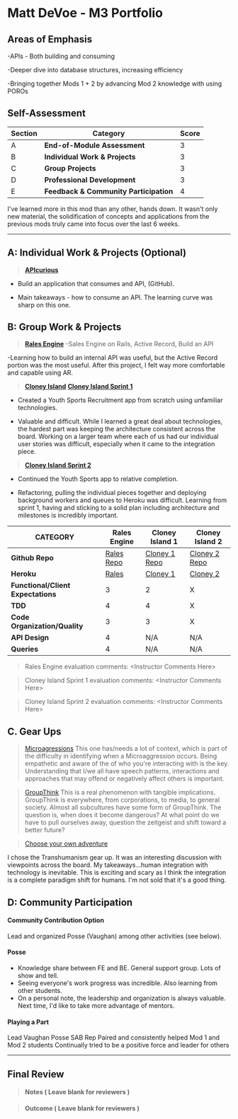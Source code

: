 # Matt DeVoe - M3 Portfolio

## Areas of Emphasis

-APIs - Both building and consuming

-Deeper dive into database structures, increasing efficiency

-Bringing together Mods 1 + 2 by advancing Mod 2 knowledge with using POROs


## Self-Assessment

| Section | Category | Score |
| --- | ----- | --- |
| A | **End-of-Module Assessment** | 3 |
| B | **Individual Work & Projects** | 3 |
| C | **Group Projects** | 3 |
| D | **Professional Development** | 3 |
| E | **Feedback & Community Participation** | 4 |

I've learned more in this mod than any other, hands down. It wasn't only new material, the solidification of concepts and applications from the previous mods truly came into focus over the last 6 weeks.

-----------------------

## A: Individual Work & Projects (Optional)

> **[APIcurious](http://backend.turing.io/module3/projects/apicurious)**
- Build an application that consumes and API, (GitHub).

- Main takeaways - how to consume an API. The learning curve was sharp on this one.


## B: Group Work & Projects

> **[Rales Engine](http://backend.turing.io/module3/projects/rails_engine)** 
 -Sales Engine on Rails, Active Record, Build an API
 
 -Learning how to build an internal API was useful, but the Active Record portion was the most useful. After this project, I felt way more comfortable and capable using AR.

> **[Cloney Island](http://backend.turing.io/module3/projects/cloney_island/cloney_island)**
> **[Cloney Island Sprint 1](https://)** 
- Created a Youth Sports Recruitment app from scratch using unfamiliar technologies.

- Valuable and difficult. While I learned a great deal about technologies, the hardest part was keeping the architecture consistent across the board. Working on a larger team where each of us had our individual user stories was difficult, especially when it came to the integration piece.

> **[Cloney Island Sprint 2](https://)** 
 - Continued the Youth Sports app to relative completion.
 
 - Refactoring, pulling the individual pieces together and deploying background workers and queues to Heroku was difficult. Learning from sprint 1, having and sticking to a solid plan including architecture and milestones is incredibly important.

| CATEGORY | Rales Engine | Cloney Island 1 | Cloney Island 2 |
| --- | --- | --- | --- |
| **Github Repo** | [Rales Repo](https://github.com/thedanielvogelsang/rales_engine) | [Cloney 1 Repo](https://github.com/mdevoe12/youth_sports) | [Cloney 2 Repo](https://github.com/mdevoe12/youth_sports) |
| **Heroku** | [Rales](https://) | [Cloney 1](https://) | [Cloney 2](https://recruit-me-80202.herokuapp.com/) |
| **Functional/Client Expectations** | 3 | 2 | X |
| **TDD** | 4 | 4 | X |
| **Code Organization/Quality** | 3 | 3 | X |
| **API Design** | 4 | N/A | N/A |
| **Queries** | 4 | N/A | N/A |

> Rales Engine evaluation comments:
\<Instructor Comments Here>

> Cloney Island Sprint 1 evaluation comments:
\<Instructor Comments Here>

> Cloney Island Sprint 2 evaluation comments:
\<Instructor Comments Here>

## C. **Gear Ups**

> [Microagressions](https://github.com/turingschool/gear-up/blob/master/microaggressions_original.markdown)
This one has/needs a lot of context, which is part of the difficulty in identifying when a Microaggression occurs. Being empathetic and aware of the of who you're interacting with is the key. Understanding that I/we all have speech patterns, interactions and approaches that may offend or negatively affect others is important. 

> [GroupThink](https://github.com/turingschool/gear-up/blob/master/tragedy_of_the_commons.markdown)
This is a real phenomenon with tangible implications. GroupThink is everywhere, from corporations, to media, to general society. Almost all subcultures have some form of GroupThink. The question is, when does it become dangerous? At what point do we have to pull ourselves away, question the zeitgeist and shift toward a better future?

> [Choose your own adventure](https://github.com/turingschool/gear-up/)

I chose the Transhumanism gear up. It was an interesting discussion with viewpoints across the board. My takeaways...human integration with technology is inevitable. This is exciting and scary as I think the integration is a complete paradigm shift for humans. I'm not sold that it's a good thing.


## D: Community Participation

#### **Community Contribution Option**
Lead and organized Posse (Vaughan) among other activities (see below).

#### **Posse**
  * Knowledge share between FE and BE. General support group. Lots of show and tell.
  * Seeing everyone's work progress was incredible. Also learning from other students.
  * On a personal note, the leadership and organization is always valuable. Next time, I'd like to take more advantage of mentors.

#### **Playing a Part**

Lead Vaughan Posse
SAB Rep
Paired and consistently helped Mod 1 and Mod 2 students
Continually tried to be a positive force and leader for others

------------------

## Final Review

> #### Notes ( Leave blank for reviewers )

> #### Outcome ( Leave blank for reviewers )
